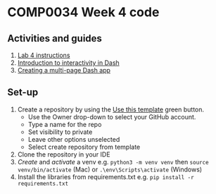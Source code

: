 # COMP0034 Week 4 code

## Activities and guides

1. [Lab 4 instructions](activities/lab_4.md)
2. [Introduction to interactivity in Dash](activities/1_dash_interactivity_intro.md)
3. [Creating a multi-page Dash app](activities/2_multi_page_dash_app.md)

## Set-up

1. Create a repository by using
   the [Use this template](https://docs.github.com/en/repositories/creating-and-managing-repositories/creating-a-repository-from-a-template)
   green button.
    - Use the Owner drop-down to select your GitHub account.
    - Type a name for the repo
    - Set visibility to private
    - Leave other options unselected
    - Select create repository from template
2. Clone the repository in your IDE
3. _Create_ and _activate_ a venv e.g. `python3 -m venv venv` then `source venv/bin/activate` (Mac)
   or `.\env\Scripts\activate` (Windows)
4. Install the libraries from requirements.txt e.g. `pip install -r requirements.txt`
